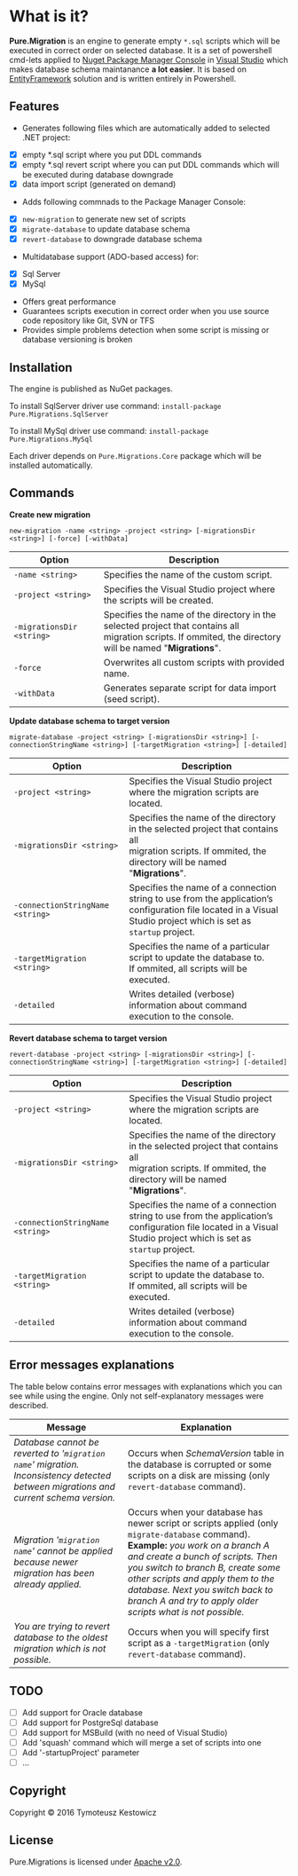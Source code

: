 # What is it?
**Pure.Migration** is an engine to generate empty `*.sql` scripts which will be executed in correct order on selected database. It is a set of powershell cmd-lets applied to [Nuget Package Manager Console](https://docs.nuget.org/consume/package-manager-console) in [Visual Studio](https://www.visualstudio.com/) which makes database schema maintanance **a lot easier**. It is based on [EntityFramework](https://github.com/aspnet/EntityFramework) solution and is written entirely in Powershell.

## Features

- Generates following files which are automatically added to selected .NET project:
 - [x] empty *.sql script where you put DDL commands
 - [x] empty *.sql revert script where you can put DDL commands which will be executed during database downgrade
 - [x] data import script (generated on demand)
- Adds following commnads to the Package Manager Console:
 - [x] `new-migration` to generate new set of scripts
 - [x] `migrate-database` to update database schema
 - [x] `revert-database` to downgrade database schema
- Multidatabase support (ADO-based access) for:
 - [x] Sql Server
 - [x] MySql
- Offers great performance
- Guarantees scripts execution in correct order when you use source code repository like Git, SVN or TFS
- Provides simple problems detection when some script is missing or database versioning is broken

## Installation

The engine is published as NuGet packages. 

To install SqlServer driver use command: ```install-package Pure.Migrations.SqlServer```

To install MySql driver use command: ```install-package Pure.Migrations.MySql```

Each driver depends on `Pure.Migrations.Core` package which will be installed automatically.

## Commands

**Create new migration**

```new-migration -name <string> -project <string> [-migrationsDir <string>] [-force] [-withData]```

 Option                   | Description
--------------------------|--------------------------
`-name <string>`          | Specifies the name of the custom script. 
`-project <string>`       | Specifies the Visual Studio project where the scripts will be created. 
`-migrationsDir <string>` | Specifies the name of the directory in the selected project that contains all <br> migration scripts. If ommited, the directory will be named "**Migrations**".
`-force`                  | Overwrites all custom scripts with provided name. 
`-withData`               | Generates separate script for data import (seed script). 

**Update database schema to target version**

```migrate-database -project <string> [-migrationsDir <string>] [-connectionStringName <string>] [-targetMigration <string>] [-detailed]```

 Option                          | Description
---------------------------------|---------------------------------
`-project <string>`              | Specifies the Visual Studio project where the migration scripts are located. 
`-migrationsDir <string>`        | Specifies the name of the directory in the selected project that contains all <br> migration scripts. If ommited, the directory will be named "**Migrations**".
`-connectionStringName <string>` | Specifies the name of a connection string to use from the application’s <br> configuration file located in a Visual Studio project which is set as `startup` project.
`-targetMigration <string>`      | Specifies the name of a particular script to update the database to. <br>If ommited, all scripts will be executed.
`-detailed`                      | Writes detailed (verbose) information about command execution to the console. 

**Revert database schema to target version**

```revert-database -project <string> [-migrationsDir <string>] [-connectionStringName <string>] [-targetMigration <string>] [-detailed]```

 Option                          | Description
---------------------------------|---------------------------------
`-project <string>`              | Specifies the Visual Studio project where the migration scripts are located. 
`-migrationsDir <string>`        | Specifies the name of the directory in the selected project that contains all <br> migration scripts. If ommited, the directory will be named "**Migrations**".
`-connectionStringName <string>` | Specifies the name of a connection string to use from the application’s <br> configuration file located in a Visual Studio project which is set as `startup` project.
`-targetMigration <string>`      | Specifies the name of a particular script to update the database to. <br>If ommited, all scripts will be executed.
`-detailed`                      | Writes detailed (verbose) information about command execution to the console. 

## Error messages explanations

The table below contains error messages with explanations which you can see while using the engine. Only not self-explanatory messages were described.

Message | Explanation
---------|-----------
*Database cannot be reverted to '`migration name`' migration. Inconsistency detected between migrations and current schema version.* | Occurs when *SchemaVersion* table in the database is corrupted or some scripts on a disk are missing (only `revert-database` command).
*Migration '`migration name`' cannot be applied because newer migration has been already applied.*| Occurs when your database has newer script or scripts applied (only `migrate-database` command). <br>**Example:** *you work on a branch A and create a bunch of scripts. Then you switch to branch B, create some other scripts and apply them to the database. Next you switch back to branch A and try to apply older scripts what is not possible.*
*You are trying to revert database to the oldest migration which is not possible.* | Occurs when you will specify first script as a `-targetMigration` (only `revert-database` command).

## TODO

- [ ] Add support for Oracle database
- [ ] Add support for PostgreSql database
- [ ] Add support for MSBuild (with no need of Visual Studio)
- [ ] Add 'squash' command which will merge a set of scripts into one
- [ ] Add '-startupProject' parameter
- [ ] ...

## Copyright

Copyright © 2016 Tymoteusz Kestowicz

## License

Pure.Migrations is licensed under [Apache v2.0](http://www.apache.org/licenses/LICENSE-2.0 "Read more about the Apache v2.0 license form").
